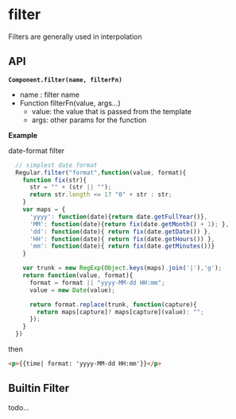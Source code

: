 # filter

Filters are generally used in interpolation

## API

__`Component.filter(name, filterFn)`__

  - name : filter name
  - Function filterFn(value, args...)
    - value: the value that is passed from the template
    - args:  other params for the function




__Example__

date-format filter

```javascript
  // simplest date format
  Regular.filter("format",function(value, format){
    function fix(str){
      str = "" + (str || "");
      return str.length <= 1? "0" + str : str;
    }
    var maps = {
      'yyyy': function(date){return date.getFullYear()},
      'MM': function(date){return fix(date.getMonth() + 1); },
      'dd': function(date){ return fix(date.getDate()) },
      'HH': function(date){ return fix(date.getHours()) },
      'mm': function(date){ return fix(date.getMinutes())}
    }

    var trunk = new RegExp(Object.keys(maps).join('|'),'g');
    return function(value, format){
      format = format || "yyyy-MM-dd HH:mm";
      value = new Date(value);

      return format.replace(trunk, function(capture){
        return maps[capture]? maps[capture](value): "";
      });
    }
  })
```

then

```html
<p>{{time| format: 'yyyy-MM-dd HH:mm'}}</p>

```



## Builtin  Filter

todo...
